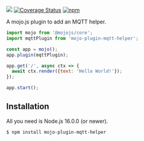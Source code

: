 [![](https://github.com/dmanto/mojo-plugin-mqtt-helper/workflows/test/badge.svg)](https://github.com/dmanto/mojo-plugin-mqtt-helper/actions)
[![Coverage Status](https://coveralls.io/repos/github/dmanto/mojo-plugin-mqtt-helper/badge.svg?branch=main)](https://coveralls.io/github/dmanto/mojo-plugin-mqtt-helper?branch=main)
[![npm](https://img.shields.io/npm/v/dmanto/mojo-plugin-mqtt-helper.svg)](https://www.npmjs.com/package/dmanto/mojo-plugin-mqtt-helper)


A mojo.js plugin to add an MQTT helper.

```js
import mojo from '@mojojs/core';
import mqttPlugin from 'mojo-plugin-mqtt-helper';

const app = mojo();
app.plugin(mqttPlugin);

app.get('/', async ctx => {
  await ctx.render({text: 'Hello World!'});
});

app.start();
```

## Installation

All you need is Node.js 16.0.0 (or newer).

```
$ npm install mojo-plugin-mqtt-helper
```

